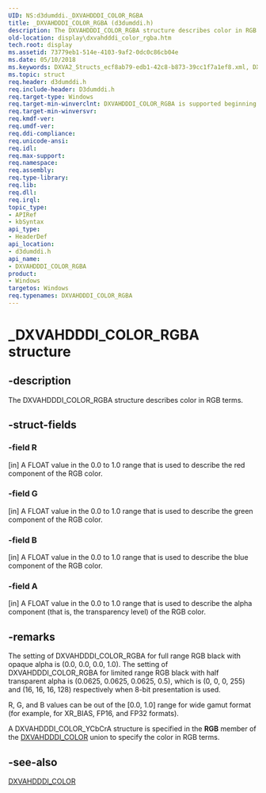 ```yaml
---
UID: NS:d3dumddi._DXVAHDDDI_COLOR_RGBA
title: _DXVAHDDDI_COLOR_RGBA (d3dumddi.h)
description: The DXVAHDDDI_COLOR_RGBA structure describes color in RGB terms.
old-location: display\dxvahdddi_color_rgba.htm
tech.root: display
ms.assetid: 73779eb1-514e-4103-9af2-0dc0c86cb04e
ms.date: 05/10/2018
ms.keywords: DXVA2_Structs_ecf8ab79-edb1-42c8-b873-39cc1f7a1ef8.xml, DXVAHDDDI_COLOR_RGBA, DXVAHDDDI_COLOR_RGBA structure [Display Devices], _DXVAHDDDI_COLOR_RGBA, d3dumddi/DXVAHDDDI_COLOR_RGBA, display.dxvahdddi_color_rgba
ms.topic: struct
req.header: d3dumddi.h
req.include-header: D3dumddi.h
req.target-type: Windows
req.target-min-winverclnt: DXVAHDDDI_COLOR_RGBA is supported beginning with the Windows 7 operating system.
req.target-min-winversvr: 
req.kmdf-ver: 
req.umdf-ver: 
req.ddi-compliance: 
req.unicode-ansi: 
req.idl: 
req.max-support: 
req.namespace: 
req.assembly: 
req.type-library: 
req.lib: 
req.dll: 
req.irql: 
topic_type:
- APIRef
- kbSyntax
api_type:
- HeaderDef
api_location:
- d3dumddi.h
api_name:
- DXVAHDDDI_COLOR_RGBA
product:
- Windows
targetos: Windows
req.typenames: DXVAHDDDI_COLOR_RGBA
---
```


# _DXVAHDDDI_COLOR_RGBA structure


## -description


The DXVAHDDDI_COLOR_RGBA structure describes color in RGB terms.  


## -struct-fields




### -field R

[in] A FLOAT value in the 0.0 to 1.0 range that is used to describe the red component of the RGB color. 


### -field G

[in] A FLOAT value in the 0.0 to 1.0 range that is used to describe the green component of the RGB color.


### -field B

[in] A FLOAT value in the 0.0 to 1.0 range that is used to describe the blue component of the RGB color.


### -field A

[in] A FLOAT value in the 0.0 to 1.0 range that is used to describe the alpha component (that is, the transparency level) of the RGB color.


## -remarks



The setting of DXVAHDDDI_COLOR_RGBA for full range RGB black with opaque alpha is (0.0, 0.0, 0.0, 1.0). The setting of DXVAHDDDI_COLOR_RGBA for limited range RGB black with half transparent alpha is (0.0625, 0.0625, 0.0625, 0.5), which is (0, 0, 0, 255) and (16, 16, 16, 128) respectively when 8-bit presentation is used.

R, G, and B values can be out of the [0.0, 1.0] range for wide gamut format (for example, for XR_BIAS, FP16, and FP32 formats).

A DXVAHDDDI_COLOR_YCbCrA structure is specified in the <b>RGB</b> member of the <a href="https://docs.microsoft.com/windows-hardware/drivers/ddi/content/d3dumddi/ns-d3dumddi-_dxvahdddi_color">DXVAHDDDI_COLOR</a> union to specify the color in RGB terms.




## -see-also




<a href="https://docs.microsoft.com/windows-hardware/drivers/ddi/content/d3dumddi/ns-d3dumddi-_dxvahdddi_color">DXVAHDDDI_COLOR</a>
 

 

